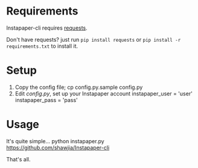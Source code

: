 # Requirements
Instapaper-cli requires [requests](https://github.com/kennethreitz/requests).

Don't have requests? just run `pip install requests` or `pip install -r requirements.txt` to install it.

# Setup
1. Copy the config file;
    cp config.py.sample config.py
2. Edit *config.py*, set up your Instapaper account
    instapaper_user = 'user'
    instapaper_pass = 'pass'

# Usage
It's quite simple...
    python instapaper.py https://github.com/shawjia/Instapaper-cli

That's all.
